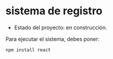 <h1>sistema de registro</h1>

- Estado del proyecto: en construcción.

Para ejecutar el sistema, debes poner:

 ```npm install react```
